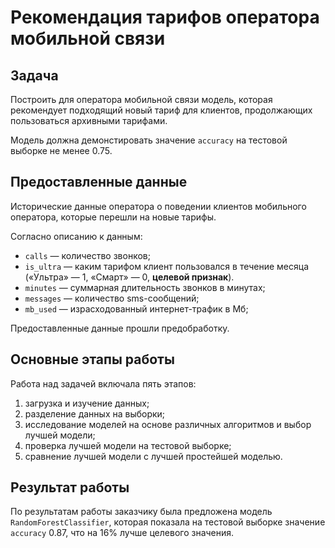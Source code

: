 # Рекомендация тарифов оператора мобильной связи

## Задача

Построить для оператора мобильной связи модель, которая рекомендует подходящий новый тариф для клиентов, продолжающих пользоваться архивными тарифами.

Модель должна демонстировать значение `accuracy` на тестовой выборке не менее 0.75.

## Предоставленные данные

Исторические данные оператора о поведении клиентов мобильного оператора, которые перешли на новые тарифы. 

Согласно описанию к данным:

- `сalls` — количество звонков;
- `is_ultra` — каким тарифом клиент пользовался в течение месяца («Ультра» — 1, «Смарт» — 0, **целевой признак**).
- `minutes` — суммарная длительность звонков в минутах;
- `messages` — количество sms-сообщений;
- `mb_used` — израсходованный интернет-трафик в Мб;
  
Предоставленные данные прошли предобработку.

## Основные этапы работы

Работа над задачей включала пять этапов:

1. загрузка и изучение данных;
2. разделение данных на выборки;
3. исследование моделей на основе различных алгоритмов и выбор лучшей модели;
4. проверка лучшей модели на тестовой выборке;
5. сравнение лучшей модели с лучшей простейшей моделью.

## Результат работы

По результатам работы заказчику была предложена модель `RandomForestClassifier`, которая показала на тестовой выборке значение `accuracy` 0.87, что на 16% лучше целевого значения.
